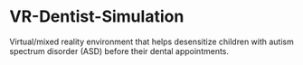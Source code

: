 # VR-Dentist-Simulation
Virtual/mixed reality environment that helps desensitize children with autism spectrum disorder (ASD) before their dental appointments.
